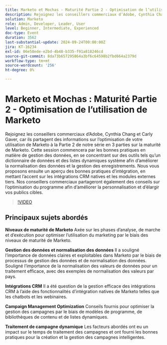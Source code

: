 ```yaml
---
title: Marketo et Mochas - Maturité Partie 2 - Optimisation de l’utilisation de Marketo
description: Rejoignez les conseillers commerciaux d’Adobe, Cynthia Chang et Carly Gaver, pour la partie 2 de la série Maturité Marketo, en vous concentrant sur la gestion des données, les intégrations CRM et l’optimisation des campagnes pour améliorer votre utilisation de Marketo, avec des questions-réponses en direct.
solution: Marketo
role: Admin, Developer, Leader, User
level: Beginner, Intermediate, Experienced
doc-type: Event
duration: 3562
last-substantial-update: 2024-09-24T00:00:00Z
jira: KT-16234
exl-id: 06e58ede-e2bd-4b48-b335-f91a818246cd
source-git-commit: 8da73b657295864a3bf6c64598b2fbd664a2379d
workflow-type: tm+mt
source-wordcount: '256'
ht-degree: 0%

---
```


# Marketo et Mochas : Maturité Partie 2 - Optimisation de l’utilisation de Marketo

Rejoignez les conseillers commerciaux d’Adobe, Cynthia Chang et Carly Gaver, car ils partagent des informations sur l’optimisation de votre utilisation de Marketo à la Partie 2 de notre série en 3 parties sur la maturité de Marketo. Cette session commencera par les bonnes pratiques en matière de gestion des données, en se concentrant sur des outils tels qu’un dictionnaire de données et des listes dynamiques système afin d’améliorer la normalisation des données et la gestion des enregistrements. Nous vous proposons ensuite un aperçu des bonnes pratiques d’intégration, en mettant l’accent sur les intégrations CRM natives et les modules externes tiers. Nos conseillers commerciaux partageront également des conseils sur l’optimisation du programme afin d’améliorer la personnalisation et d’élargir vos publics cibles.

>[!VIDEO](https://video.tv.adobe.com/v/3434699/?learn=on)

## Principaux sujets abordés

**Niveaux de maturité de Marketo**
Axée sur les phases d’analyse, de marche et d’exécution pour optimiser l’utilisation du marketing par le biais des niveaux de maturité de Marketo.

**Gestion des données et normalisation des données**
Il a souligné l’importance de données claires et exploitables dans Marketo par le biais de processus de gestion des données et de normalisation des données.
Souligné l’importance de la normalisation des valeurs de données pour un traitement efficace, avec des exemples de normalisation des valeurs par pays.

**Intégrations CRM**
Il a été question de la gestion efficace des intégrations CRM à l’aide des fonctionnalités d’intégration natives de Marketo telles que les chatbots et les webinaires.

**Campaign Management Optimization**
Conseils fournis pour optimiser la gestion des campagnes par le biais de modèles de programme, de bibliothèques de contenu et de listes dynamiques.

**Traitement de campagne dynamique**
Les facteurs abordés ont eu un impact sur le temps de traitement des campagnes et ont fourni les bonnes pratiques pour la création et la gestion des campagnes intelligentes.
